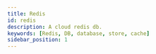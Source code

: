 ```yaml
---
title: Redis
id: redis
description: A cloud redis db.
keywords: [Redis, DB, database, store, cache]
sidebar_position: 1
---
```

